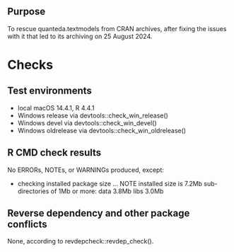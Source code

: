 ## Purpose

To rescue quanteda.textmodels from CRAN archives, after fixing the issues with
it that led to its archiving on 25 August 2024.

# Checks

## Test environments

* local macOS 14.4.1, R 4.4.1
* Windows release via devtools::check_win_release()
* Windows devel via devtools::check_win_devel()
* Windows oldrelease via devtools::check_win_oldrelease()

## R CMD check results

No ERRORs, NOTEs, or WARNINGs produced, except:

* checking installed package size ... NOTE
  installed size is  7.2Mb
  sub-directories of 1Mb or more:
    data   3.8Mb
    libs   3.0Mb

## Reverse dependency and other package conflicts

None, according to revdepcheck::revdep_check().
